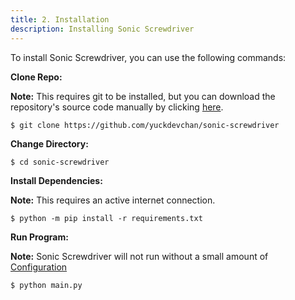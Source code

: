 ```yaml
---
title: 2. Installation
description: Installing Sonic Screwdriver
---
```

To install Sonic Screwdriver, you can use the following commands:

**Clone Repo:**

**Note:** This requires git to be installed, but you can download the repository's source code manually by clicking [here](https://github.com/yuckdevchan/sonic-screwdriver/archive/refs/heads/main.zip).
```shell
$ git clone https://github.com/yuckdevchan/sonic-screwdriver
```

**Change Directory:**

```shell
$ cd sonic-screwdriver
```

**Install Dependencies:**

**Note:** This requires an active internet connection.
```shell
$ python -m pip install -r requirements.txt
```

**Run Program:**

**Note:** Sonic Screwdriver will not run without a small amount of [Configuration](/Configuration)
```shell
$ python main.py
```
